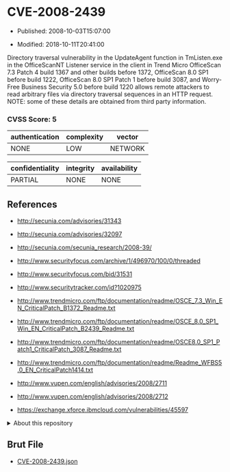 # CVE-2008-2439

- Published: 2008-10-03T15:07:00

- Modified: 2018-10-11T20:41:00

Directory traversal vulnerability in the UpdateAgent function in TmListen.exe in the OfficeScanNT Listener service in the client in Trend Micro OfficeScan 7.3 Patch 4 build 1367 and other builds before 1372, OfficeScan 8.0 SP1 before build 1222, OfficeScan 8.0 SP1 Patch 1 before build 3087, and Worry-Free Business Security 5.0 before build 1220 allows remote attackers to read arbitrary files via directory traversal sequences in an HTTP request.  NOTE: some of these details are obtained from third party information.

### CVSS Score: **5**

| authentication | complexity | vector |
| --- | --- | --- |
| NONE | LOW | NETWORK |

| confidentiality | integrity | availability |
| --- | --- | --- |
| PARTIAL | NONE | NONE |

## References

* http://secunia.com/advisories/31343

* http://secunia.com/advisories/32097

* http://secunia.com/secunia_research/2008-39/

* http://www.securityfocus.com/archive/1/496970/100/0/threaded

* http://www.securityfocus.com/bid/31531

* http://www.securitytracker.com/id?1020975

* http://www.trendmicro.com/ftp/documentation/readme/OSCE_7.3_Win_EN_CriticalPatch_B1372_Readme.txt

* http://www.trendmicro.com/ftp/documentation/readme/OSCE_8.0_SP1_Win_EN_CriticalPatch_B2439_Readme.txt

* http://www.trendmicro.com/ftp/documentation/readme/OSCE8.0_SP1_Patch1_CriticalPatch_3087_Readme.txt

* http://www.trendmicro.com/ftp/documentation/readme/Readme_WFBS5.0_EN_CriticalPatch1414.txt

* http://www.vupen.com/english/advisories/2008/2711

* http://www.vupen.com/english/advisories/2008/2712

* https://exchange.xforce.ibmcloud.com/vulnerabilities/45597

<details>
<summary>About this repository</summary> 

  This repository is part of the project [Live Hack CVE](https://github.com/Live-Hack-CVE). Main website can be found [www.live-hack.org](https://www.live-hack.org) 
  
  Made by [Sn0wAlice](https://github.com/Sn0wAlice) for the people that care about security and need to have a feed of the latest CVEs. Hope you enjoy it, don't forget to star the repo and follow me on [Twitter](https://twitter.com/Sn0wAlice) and [Github](https://github.com/Sn0wAlice). And that is my [personnal website](https://www.alice-snow.me/)

  - [Home Page](https://github.com/Live-Hack-CVE)
  - [Framework](https://github.com/Live-Hack-CVE/cve-framework)
  - [CVE database](https://github.com/Live-Hack-CVE/full_database)
  - [Changelog](https://github.com/Live-Hack-CVE/Changelog)
</details>

## Brut File

* [CVE-2008-2439.json](https://raw.githubusercontent.com/Live-Hack-CVE/full_database/main/cves/2008/CVE-2008-2439.json)


